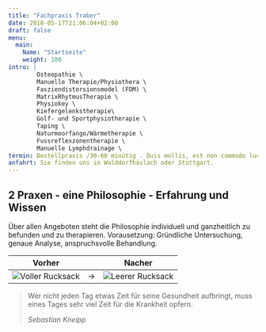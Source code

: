 ```yaml
---
title: "Fachpraxis Traber"    
date: 2018-05-17T21:06:04+02:00
draft: false
menu: 
  main:
    Name: "Startseite"
    weight: 100
intro: |
        Osteopathie \
        Manuelle Therapie/Physiothera \
        Fasziendistorsionsmodel (FDM) \
        MatrixRhytmusTherapie \
        Physiokey \
        Kiefergelenkstherapie\
        Golf- und Sportphysiotherapie \
        Taping \
        Naturmoorfango/Wärmetherapie \
        Fussreflexzonentherapie \
        Manuelle Lymphdrainage \
termin: Bestellpraxis /30-60 minütig . Duis mollis, est non commodo luctus, nisi erat porttitor ligula, eget lacinia odio sem nec elit. Cras mattis consectetur purus sit amet fermentum. Fusce dapibus, tellus ac cursus commodo, tortor mauris condimentum purus sit amet fermentum. Fusce dapibus, tellus ac cursus commodo, tortor mauris condimentum nibcondimentum nibcondimentum nibh.
anfahrt: Sie finden uns in Walddorfhäslach oder Stuttgart.
---
```

## 2 Praxen - eine Philosophie - Erfahrung und Wissen
 
Über allen Angeboten steht die Philosophie individuell und ganzheitlich zu befunden und zu therapieren. Vorausetzung: Gründliche Untersuchung, genaue Analyse, anspruchsvolle Behandlung.
 
Vorher  |  | Nacher
--------|---|------
![Voller Rucksack](/physio-traber.de/img/vollerrucksack2.png) | → | ![Leerer Rucksack](/physio-traber.de/img/leererrucksack2.png)

<blockquote class="blockquote mt-5">
  <p>Wer nicht jeden Tag etwas Zeit für seine Gesundheit aufbringt, muss eines Tages sehr viel Zeit für die Krankheit opfern.</p>
  <footer class="blockquote-footer"><cite title="Sebastian Kneipp">Sebastian Kneipp</cite></footer>
</blockquote>
